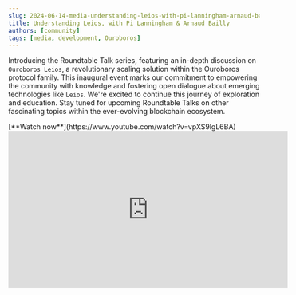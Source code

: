 ```yaml
---
slug: 2024-06-14-media-understanding-leios-with-pi-lanningham-arnaud-bailly
title: Understanding Leios, with Pi Lanningham & Arnaud Bailly
authors: [community]
tags: [media, development, Ouroboros]
---
```


Introducing the Roundtable Talk series, featuring an in-depth discussion on `Ouroboros Leios`, a revolutionary scaling solution within the Ouroboros protocol family. This inaugural event marks our commitment to empowering the community with knowledge and fostering open dialogue about emerging technologies like `Leios`. We're excited to continue this journey of exploration and education. Stay tuned for upcoming Roundtable Talks on other fascinating topics within the ever-evolving blockchain ecosystem.

<div style={{ textAlign: 'right' }}>
[**Watch now**](https://www.youtube.com/watch?v=vpXS9lgL6BA)
</div>

<iframe width="560" height="315" src="https://www.youtube.com/embed/vpXS9lgL6BA?si=VjHBGaJbRZ4WkJSB" title="YouTube video player" frameborder="0" allow="accelerometer; autoplay; clipboard-write; encrypted-media; gyroscope; picture-in-picture; web-share" referrerpolicy="strict-origin-when-cross-origin" allowfullscreen></iframe>
